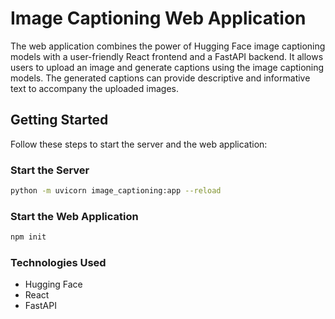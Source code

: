# Image Captioning Web Application

The web application combines the power of Hugging Face image captioning models with a user-friendly React frontend and a FastAPI backend. It allows users to upload an image and generate captions using the image captioning models. The generated captions can provide descriptive and informative text to accompany the uploaded images.

## Getting Started

Follow these steps to start the server and the web application:

### Start the Server

```bash
python -m uvicorn image_captioning:app --reload
```
### Start the Web Application

```bash
npm init
```
### Technologies Used
- Hugging Face
- React
- FastAPI
